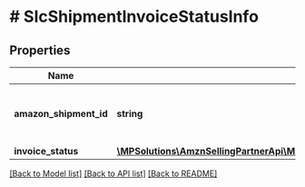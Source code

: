 # # SIcShipmentInvoiceStatusInfo

## Properties

Name | Type | Description | Notes
------------ | ------------- | ------------- | -------------
**amazon_shipment_id** | **string** | The Amazon-defined shipment identifier. | [optional]
**invoice_status** | [**\MPSolutions\AmznSellingPartnerApi\Models\ShipmentInvoicing\SIcShipmentInvoiceStatus**](SIcShipmentInvoiceStatus.md) |  | [optional]

[[Back to Model list]](../../README.md#models) [[Back to API list]](../../README.md#endpoints) [[Back to README]](../../README.md)
